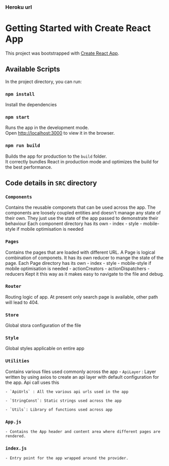 ### Heroku url




# Getting Started with Create React App

This project was bootstrapped with [Create React App](https://github.com/facebook/create-react-app).

## Available Scripts

In the project directory, you can run:

### `npm install`

Install the dependencies


### `npm start`

Runs the app in the development mode.\
Open [http://localhost:3000](http://localhost:3000) to view it in the browser.


### `npm run build`

Builds the app for production to the `build` folder.\
It correctly bundles React in production mode and optimizes the build for the best performance.



## Code details in `SRC` directory


### `Components`
Contains the reusable componets that can be used across the app. The components are loosely coupled entities and doesn't manage any state of their own. They just use the state of the app passed to demonstrate their behaviour
Each component directory has its own
    - index
    - style
    - mobile-style if mobile optimisation is needed



### `Pages`
Contains the pages that are loaded with different URL. A Page is logical combination of componets.
It has its own reducer to mange the state of the page.
Each Page directory has its own
    - index
    - style
    - mobile-style if mobile optimisation is needed
    - actionCreators
    - actionDispatchers
    - reducers
Kept it this way as it makes easy to navigate to the file and debug.



### `Router`
Routing logic of app. At present only search page is available, other path will lead to 404.


### `Store`
Global stora configuration of the file


### `Style`
Global styles applicable on entire app


### `Utilities`
Contains various files used commonly across the app
    - `ApiLayer` : Layer written by using axios to create an api layer with default configuration for the app. Api call uses this

    - `ApiUrls` : All the various api urls used in the app

    - `StringConst`: Static strings used across the app

    - `Utils`: Library of functions used across app


### `App.js`
    - Contains the App header and content area where different pages are rendered.


### `index.js`
    - Entry point for the app wrapped around the provider.
